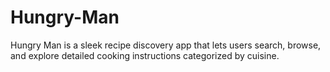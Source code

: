 # Hungry-Man
Hungry Man is a sleek recipe discovery app that lets users search, browse, and explore detailed cooking instructions categorized by cuisine.
